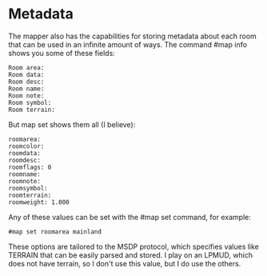 Metadata
========
The mapper also has the capabilities for storing metadata about each room that can be used in an infinite amount of ways. The command #map info shows you some of these fields:

    Room area:
    Room data:
    Room desc:
    Room name:
    Room note:
    Room symbol:
    Room terrain:

But map set shows them all (I believe):

    roomarea:
    roomcolor:
    roomdata:
    roomdesc:
    roomflags: 0
    roomname:
    roomnote:
    roomsymbol:
    roomterrain:
    roomweight: 1.000

Any of these values can be set with the #map set command, for example:

    #map set roomarea mainland

These options are tailored to the MSDP protocol, which specifies values like TERRAIN that can be easily parsed and stored. I play on an LPMUD, which does not have terrain, so I don't use this value, but I do use the others.

